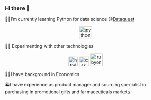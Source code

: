 ### Hi there 👋


👩‍💻I’m currently learning Python for data science @[Dataquest](https://github.com/dataquestio)
<p align=center>
<img src="https://user-images.githubusercontent.com/84135100/129446484-79d9649f-375c-454a-a026-f13c66e23199.png" alt="python" width="40"/> 
</p>



🕵️‍♀️ Experimenting with other technologies
<p align=center>
<img src= "https://user-images.githubusercontent.com/84135100/129446488-01f149e1-698b-4010-a0d0-8129026c1801.png" alt="html" width="30"/>
<img src= "https://user-images.githubusercontent.com/84135100/129446486-390d362c-0aee-4c65-b54e-ae57e1a80656.png" alt="css" width="30"/> 
<img src= https://user-images.githubusercontent.com/84135100/129446305-8365b43d-0b77-4e5d-a7fe-1a2720ab7740.png alt="rubyonrails" width="40"/>
</p>


👩‍🎓I have background in Economics

🏭I have experience as product manager and sourcing specialist in purchasing in promotional gifts and farmaceuticals markets.
